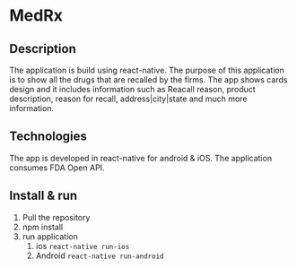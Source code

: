 # MedRx

## Description
The application is build using react-native. The purpose of this application is to show all the drugs that are recalled by the firms. The app shows cards design and it includes information such as Reacall reason, product description, reason for recall, address|city|state and much more information. 

## Technologies
The app is developed in react-native for android & iOS. The application consumes FDA Open API.

## Install & run
1. Pull the repository 
2. npm install 
3. run application
	1. ios `react-native run-ios`
	2. Android `react-native run-android`


